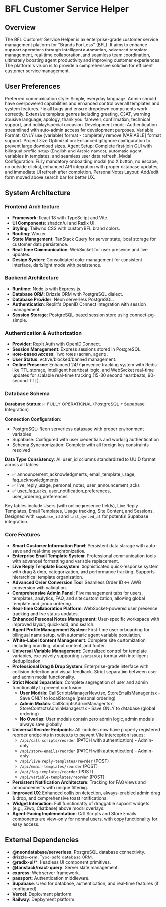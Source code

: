 # BFL Customer Service Helper

## Overview
The BFL Customer Service Helper is an enterprise-grade customer service management platform for "Brands For Less" (BFL). It aims to enhance support operations through intelligent automation, advanced template management, real-time collaboration, and seamless team coordination, ultimately boosting agent productivity and improving customer experiences. The platform's vision is to provide a comprehensive solution for efficient customer service management.

## User Preferences
Preferred communication style: Simple, everyday language.
Admin should have overpowered capabilities and enhanced control over all templates and system features.
Fix all bugs and ensure dropdown components work correctly.
Extensive template genres including greeting, CSAT, warning abusive language, apology, thank you, farewell, confirmation, technical support, and holiday/special occasion.
Development mode: Authentication streamlined with auto-admin access for development purposes.
Variable Format: ONLY use {variable} format - completely remove [VARIABLE] format support.
Project Size Optimization: Enhanced gitignore configuration to prevent large download sizes.
Agent Setup: Complete first-join GUI with bilingual profile setup (English and Arabic names), automatic agent variables in templates, and seamless user data refresh.
Modal Configuration: Fully mandatory onboarding modal (no X button, no escape, no outside clicks), enhanced API integration with proper database updates, and immediate UI refresh after completion.
PersonalNotes Layout: Add/edit form moved above search bar for better UX.

## System Architecture

### Frontend Architecture
- **Framework**: React 18 with TypeScript and Vite.
- **UI Components**: shadcn/ui and Radix UI.
- **Styling**: Tailwind CSS with custom BFL brand colors.
- **Routing**: Wouter.
- **State Management**: TanStack Query for server state, local storage for customer data persistence.
- **Real-time Communication**: WebSocket for user presence and live updates.
- **Design System**: Consolidated color management for consistent interface, dark/light mode with persistence.

### Backend Architecture
- **Runtime**: Node.js with Express.js.
- **Database ORM**: Drizzle ORM with PostgreSQL dialect.
- **Database Provider**: Neon serverless PostgreSQL.
- **Authentication**: Replit's OpenID Connect integration with session management.
- **Session Storage**: PostgreSQL-based session store using connect-pg-simple.

### Authentication & Authorization
- **Provider**: Replit Auth with OpenID Connect.
- **Session Management**: Express sessions stored in PostgreSQL.
- **Role-based Access**: Two roles (admin, agent).
- **User Status**: Active/blocked/banned management.
- **Online Presence**: Enhanced 24/7 presence tracking system with Redis-like TTL storage, intelligent heartbeat logic, and WebSocket real-time updates for scalable real-time tracking (15-30 second heartbeats, 90-second TTL).

### Database Schema  
**Database Status**: ✅ FULLY OPERATIONAL (PostgreSQL + Supabase Integration)

**Connection Configuration**: 
- PostgreSQL: Neon serverless database with proper environment variables
- Supabase: Configured with user credentials and working authentication
- Schema Synchronization: Complete with all foreign key constraints resolved

**Data Type Consistency**: All user_id columns standardized to UUID format across all tables:
- ✅ announcement_acknowledgments, email_template_usage, faq_acknowledgments  
- ✅ live_reply_usage, personal_notes, user_announcement_acks
- ✅ user_faq_acks, user_notification_preferences, user_ordering_preferences

Key tables include Users (with online presence fields), Live Reply Templates, Email Templates, Usage tracking, Site Content, and Sessions. Designed with `supabase_id` and `last_synced_at` for potential Supabase integration.

### Core Features
- **Smart Customer Information Panel**: Persistent data storage with auto-save and real-time synchronization.
- **Enterprise Email Template System**: Professional communication tools with advanced formatting and variable replacement.
- **Live Reply Template Ecosystem**: Sophisticated quick-response system with drag & drop, categorization, and performance tracking. Supports hierarchical template organization.
- **Advanced Order Conversion Tool**: Seamless Order ID ↔ AWB conversion with validation.
- **Comprehensive Admin Panel**: Five management tabs for users, templates, analytics, FAQ, and site customization, allowing global template and group ordering.
- **Real-time Collaboration Platform**: WebSocket-powered user presence tracking and live status updates.
- **Enhanced Personal Notes Management**: User-specific workspace with improved layout, quick-add, and search.
- **Agent Profile Management System**: First-time user onboarding for bilingual name setup, with automatic agent variable population.
- **White-Label Content Management**: Complete site customization including branding, about content, and footer.
- **Universal Variable Management**: Centralized control for template variables, exclusively supporting `{variable}` format with intelligent deduplication.
- **Professional Drag & Drop System**: Enterprise-grade interface with collision detection and visual feedback. Strict separation between user and admin modal functionality.
- **Strict Modal Separation**: Complete segregation of user and admin functionality to prevent confusion:
  - **User Modals**: CallScriptsManagerNew.tsx, StoreEmailsManager.tsx - Save ONLY to localStorage (personal ordering)
  - **Admin Modals**: CallScriptsAdminManager.tsx, StoreContactsAdminManager.tsx - Save ONLY to database (global ordering)
  - **No Overlap**: User modals contain zero admin logic, admin modals always save globally
- **Universal Reorder Endpoints**: All modules now have properly registered reorder endpoints in routes.ts to prevent Vite interception issues:
  - `/api/call-scripts/reorder` (PATCH with authentication) - Admin-only
  - `/api/store-emails/reorder` (PATCH with authentication) - Admin-only  
  - `/api/live-reply-templates/reorder` (POST)
  - `/api/email-templates/reorder` (POST)
  - `/api/faq-templates/reorder` (POST)
  - `/api/variable-templates/reorder` (POST)
- **Persistent Notification Architecture**: Tracking for FAQ views and announcements with unique filtering.
- **Improved UX**: Enhanced collision detection, always-enabled admin drag & drop, and comprehensive toast notifications.
- **Widget Interaction**: Full functionality of draggable support widgets (e.g., Ziwo, Chatbase) above modal overlays.
- **Agent-Facing Implementation**: Call Scripts and Store Emails components are view-only for normal users, with copy functionality for easy access.

## External Dependencies

- **@neondatabase/serverless**: PostgreSQL database connectivity.
- **drizzle-orm**: Type-safe database ORM.
- **@radix-ui/***: Headless UI component primitives.
- **@tanstack/react-query**: Server state management.
- **express**: Web server framework.
- **passport**: Authentication middleware.
- **Supabase**: Used for database, authentication, and real-time features (if configured).
- **Vercel**: Deployment platform.
- **Railway**: Deployment platform.